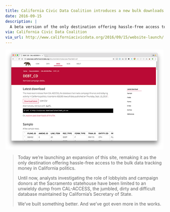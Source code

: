 ```yaml
---
title: California Civic Data Coalition introduces a new bulk downloads site tracking money in state politics
date: 2016-09-15
description: |
  A beta version of the only destination offering hassle-free access to the bulk data tracking money in California politics.
via: California Civic Data Coalition
via_url: http://www.californiacivicdata.org/2016/09/15/website-launch/
---
```


![CCDC website launch](/files/images/photos/ccdc_file_details.png)


> Today we’re launching an expansion of this site, remaking it as the only destination offering hassle-free access to the bulk data tracking money in California politics.
> 
> Until now, analysts investigating the role of lobbyists and campaign donors at the Sacramento statehouse have been limited to an unwieldy dump from CAL-ACCESS, the jumbled, dirty and difficult database maintained by California’s Secretary of State.
> 
> We’ve built something better. And we’ve got even more in the works.